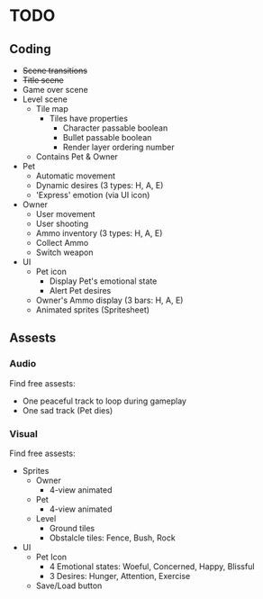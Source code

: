 # TODO

## Coding

* ~~Scene transitions~~
* ~~Title scene~~
* Game over scene
* Level scene
  * Tile map
    * Tiles have properties
      * Character passable boolean
      * Bullet passable boolean
      * Render layer ordering number
  * Contains Pet & Owner
* Pet
  * Automatic movement
  * Dynamic desires (3 types: H, A, E)
  * 'Express' emotion (via UI icon)
* Owner
  * User movement
  * User shooting
  * Ammo inventory (3 types: H, A, E)
  * Collect Ammo
  * Switch weapon
* UI
  * Pet icon
    * Display Pet's emotional state
    * Alert Pet desires
  * Owner's Ammo display (3 bars: H, A, E)
  * Animated sprites (Spritesheet)

## Assests

### Audio

Find free assests:
* One peaceful track to loop during gameplay
* One sad track (Pet dies)

### Visual

Find free assests:
* Sprites
  * Owner
    * 4-view animated
  * Pet
    * 4-view animated
  * Level
    * Ground tiles
    * Obstalcle tiles: Fence, Bush, Rock
* UI
  * Pet Icon
    * 4 Emotional states: Woeful, Concerned, Happy, Blissful
    * 3 Desires: Hunger, Attention, Exercise
  * Save/Load button
